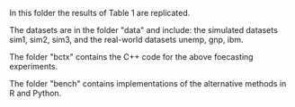 In this folder the results of Table 1 are replicated.

The datasets are in the folder "data" and include: the simulated datasets sim1, sim2, sim3, and the real-world datasets unemp, gnp, ibm.

The folder "bctx" contains the C++ code for the above foecasting experiments.

The folder "bench" contains implementations of the alternative methods in R and Python.
